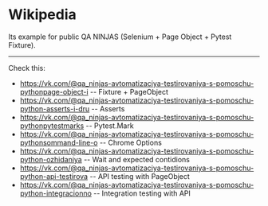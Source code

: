 # Wikipedia
Its example for public QA NINJAS (Selenium + Page Object + Pytest Fixture).
***
Check this: 
* https://vk.com/@qa_ninjas-avtomatizaciya-testirovaniya-s-pomoschu-pythonpage-object-i -- Fixture + PageObject 
* https://vk.com/@qa_ninjas-avtomatizaciya-testirovaniya-s-pomoschu-python-asserts-i-dru -- Asserts
* https://vk.com/@qa_ninjas-avtomatizaciya-testirovaniya-s-pomoschu-pythonpytestmarks -- Pytest.Mark
* https://vk.com/@qa_ninjas-avtomatizaciya-testirovaniya-s-pomoschu-pythonsommand-line-o -- Chrome Options
* https://vk.com/@qa_ninjas-avtomatizaciya-testirovaniya-s-pomoschu-python-ozhidaniya -- Wait and expected contidions
* https://vk.com/@qa_ninjas-avtomatizaciya-testirovaniya-s-pomoschu-python-api-testirova -- API testing with PageObject
* https://vk.com/@qa_ninjas-avtomatizaciya-testirovaniya-s-pomoschu-python-integracionno -- Integration testing with API
